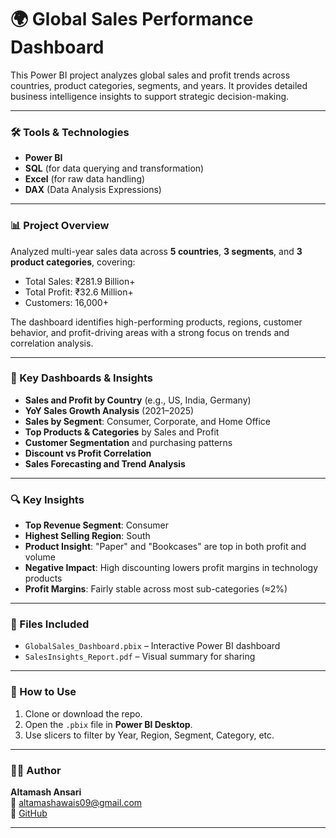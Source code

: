 # 🌍 Global Sales Performance Dashboard

This Power BI project analyzes global sales and profit trends across countries, product categories, segments, and years. It provides detailed business intelligence insights to support strategic decision-making.

---

### 🛠️ Tools & Technologies
- **Power BI**
- **SQL** (for data querying and transformation)
- **Excel** (for raw data handling)
- **DAX** (Data Analysis Expressions)

---

### 📊 Project Overview

Analyzed multi-year sales data across **5 countries**, **3 segments**, and **3 product categories**, covering:
- Total Sales: ₹281.9 Billion+
- Total Profit: ₹32.6 Million+
- Customers: 16,000+

The dashboard identifies high-performing products, regions, customer behavior, and profit-driving areas with a strong focus on trends and correlation analysis.

---

### 📌 Key Dashboards & Insights

- **Sales and Profit by Country** (e.g., US, India, Germany)
- **YoY Sales Growth Analysis** (2021–2025)
- **Sales by Segment**: Consumer, Corporate, and Home Office
- **Top Products & Categories** by Sales and Profit
- **Customer Segmentation** and purchasing patterns
- **Discount vs Profit Correlation**
- **Sales Forecasting and Trend Analysis**

---

### 🔍 Key Insights

- **Top Revenue Segment**: Consumer  
- **Highest Selling Region**: South  
- **Product Insight**: "Paper" and "Bookcases" are top in both profit and volume  
- **Negative Impact**: High discounting lowers profit margins in technology products  
- **Profit Margins**: Fairly stable across most sub-categories (≈2%)

---

### 📁 Files Included

- `GlobalSales_Dashboard.pbix` – Interactive Power BI dashboard
- `SalesInsights_Report.pdf` – Visual summary for sharing
  
---

### 🚀 How to Use

1. Clone or download the repo.
2. Open the `.pbix` file in **Power BI Desktop**.
3. Use slicers to filter by Year, Region, Segment, Category, etc.

---

### 🙋‍♂️ Author

**Altamash Ansari**  
📧 altamashawais09@gmail.com  
🔗 [GitHub](https://github.com/Awi2002/Global-Sales-Dashboard)

---

